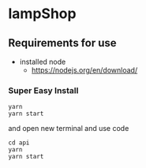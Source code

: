 # lampShop

## Requirements for use
+ installed node
    + https://nodejs.org/en/download/
    
### Super Easy Install
```
yarn 
yarn start
```
and open new terminal and use code
```
cd api 
yarn
yarn start
```